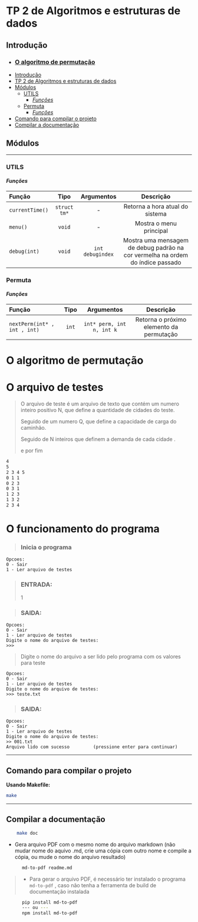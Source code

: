 # TP 2 de Algoritmos e estruturas de dados

## Introdução

- ### [O algoritmo de permutação](#o-algoritmo-de-permutação)
- [Introdução](#introdução)
- [TP 2 de Algoritmos e estruturas de dados](#tp-2-de-algoritmos-e-estruturas-de-dados)
- [Módulos <a name="modules"></a>](#módulos-)
    - [UTILS](#utils)
      - [*Funções*](#funções)
    - [Permuta](#permuta)
      - [*Funções*](#funções-1)
- [Comando para compilar o projeto <a name="compilando-o-projeto"></a>](#comando-para-compilar-o-projeto-)
- [Compilar a documentação <a name="compilando-a-documentacao"></a>](#compilar-a-documentação-)
## Módulos <a name="modules"></a>

---
### UTILS
#### *Funções*

| Função | Tipo | Argumentos | Descrição |
|:-------|:-----:|:----------:|:----------:|
| `currentTime()` | `struct tm*` | - | Retorna a hora atual do sistema |
| `menu()` | `void` | - | Mostra o menu principal |
| `debug(int)` | `void` | `int debugindex` | Mostra uma mensagem de debug padrão na cor vermelha na ordem do índice passado |


### Permuta
#### *Funções*

| Função | Tipo | Argumentos | Descrição |
|:-------|:-----:|:----------:|:----------:|
| `nextPerm(int* , int , int)` | `int` | `int* perm, int n, int k` | Retorna o próximo elemento da permutação |


<div style="page-break-before:always">

# O algoritmo de permutação

</div>

<div style="page-break-before:always">

# O arquivo de testes

> O arquivo de teste é um arquivo de texto que contém um numero inteiro positivo N, que define a quantidade de cidades do teste.
>
> Seguido de um numero Q, que define a capacidade de carga do caminhão.
> 
> Seguido de N inteiros que definem a demanda de cada cidade .
>
> e por fim
>
>

```txt
4
5
2 3 4 5
0 1 1 
0 2 3
0 3 1
1 2 3
1 3 2
2 3 4

```

</div>

<div style="page-breake-before:always">

# O funcionamento do programa

> ### Inicia o programa

```
Opcoes:
0 - Sair
1 - Ler arquivo de testes
```
> ### ENTRADA:
>1
>  

> ### SAIDA: 

```
Opcoes:
0 - Sair
1 - Ler arquivo de testes
Digite o nome do arquivo de testes:
>>>
```
 

 > Digite o nome do arquivo a ser lido pelo programa com os valores para teste

```
Opcoes:
0 - Sair
1 - Ler arquivo de testes
Digite o nome do arquivo de testes:
>>> teste.txt
```

  > ### SAIDA:

  ```
  Opcoes:
0 - Sair
1 - Ler arquivo de testes
Digite o nome do arquivo de testes:
>> 001.txt
Arquivo lido com sucesso         (pressione enter para continuar)
```


</div>

--- 

## Comando para compilar o projeto <a name="compilando-o-projeto"></a>


  <b>Usando Makefile:</b>


```bash
make
```
---



## Compilar a documentação <a name="compilando-a-documentacao"></a>

```bash
    make doc
```

- Gera arquivo PDF com o mesmo nome do arquivo markdown (não mudar nome do aquivo .md, crie uma cópia com outro nome e compile a cópia, ou mude o nome do arquivo resultado)

```bash
      md-to-pdf readme.md
```

> - Para gerar o arquivo PDF, é necessário ter instalado o programa `md-to-pdf` , caso não tenha a ferramenta de build de documentação instalada
```bash
      pip install md-to-pdf
      --- ou ---
      npm install md-to-pdf
```